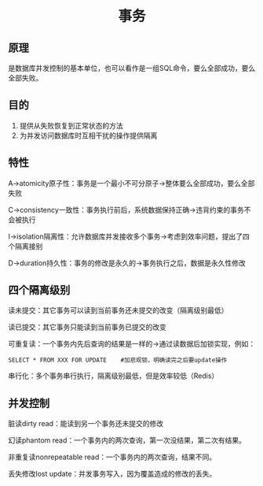 # <center>事务</center>
## 原理
是数据库并发控制的基本单位，也可以看作是一组SQL命令，要么全部成功，要么全部失败。

## 目的
1. 提供从失败恢复到正常状态的方法
2. 为并发访问数据库时互相干扰的操作提供隔离

## 特性
A->atomicity原子性：事务是一个最小不可分原子->整体要么全部成功，要么全部失败

C->consistency一致性：事务执行前后，系统数据保持正确->违背约束的事务不会被执行

I->isolation隔离性：允许数据库并发接收多个事务->考虑到效率问题，提出了四个隔离接别

D->duration持久性：事务的修改是永久的->事务执行之后，数据是永久性修改

## 四个隔离级别
读未提交：其它事务可以读到当前事务还未提交的改变（隔离级别最低）

读已提交：其它事务只能读到当前事务已提交的改变

可重复读：一个事务内先后查询的结果是一样的->通过读数据后加锁实现，例如：

`SELECT * FROM XXX FOR UPDATE    #加悲观锁，明确读完之后要update操作`

串行化：多个事务串行执行，隔离级别最低，但是效率较低（Redis）

## 并发控制
脏读dirty read：能读到另一个事务还未提交的修改

幻读phantom read：一个事务内的两次查询，第一次没结果，第二次有结果。

非重复读nonrepeatable read：一个事务内的两次查询，结果不同。

丢失修改lost update：并发事务写入，因为覆盖造成的修改的丢失。
